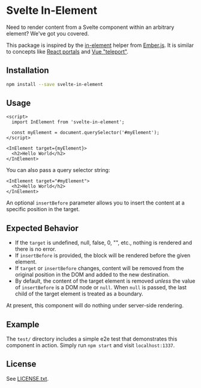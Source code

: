 Svelte In-Element
=================

Need to render content from a Svelte component within an arbitrary element?  We've got you covered.

This package is inspired by the [in-element](https://github.com/emberjs/ember.js/blob/48112f90e6d5e21ac5da9a1d539148fbd91a16ff/packages/%40ember/-internals/glimmer/lib/syntax/in-element.ts) helper from [Ember.js](https://emberjs.com).  It is similar to concepts like [React portals](https://reactjs.org/docs/portals.html) and [Vue "teleport"](https://vuejs.org/guide/built-ins/teleport.html).


## Installation

```sh
npm install --save svelte-in-element
```


## Usage

```svelte
<script>
  import InElement from 'svelte-in-element';

  const myElement = document.querySelector('#myElement');
</script>

<InElement target={myElement}>
  <h2>Hello World</h2>
</InElement>
```

You can also pass a query selector string:

```svelte
<InElement target="#myElement">
  <h2>Hello World</h2>
</InElement>
```

An optional `insertBefore` parameter allows you to insert the content at a specific position in the target.


## Expected Behavior

- If the `target` is undefined, null, false, 0, "", etc., nothing is rendered and there is no error.
- If `insertBefore` is provided, the block will be rendered before the given element.
- If `target` or `insertBefore` changes, content will be removed from the original position in the DOM and added to the new destination.
- By default, the content of the target element is removed *unless* the value of `insertBefore` is a DOM node or `null`.  When `null` is passed, the last child of the target element is treated as a boundary.

At present, this component will do nothing under server-side rendering.


## Example

The `test/` directory includes a simple e2e test that demonstrates this component in action.  Simply run `npm start` and visit `localhost:1337`.


## License

See [LICENSE.txt](LICENSE.txt).
